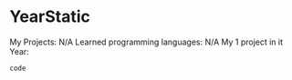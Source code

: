 # YearStatic
My Projects: N/A
Learned programming languages: N/A
My 1 project in it Year:
```N/A
code
```
